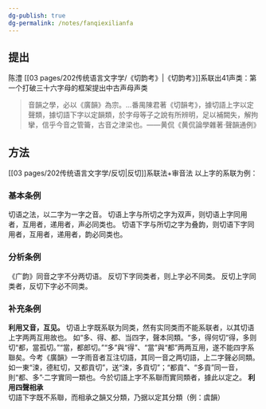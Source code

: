 ```yaml
---
dg-publish: true
dg-permalink: /notes/fanqiexilianfa
---
```

## 提出
陈澧 [[03 pages/202传统语言文字学/《切韵考》\|《切韵考》]]系联出41声类：第一个打破三十六字母的框架提出中古声母声类
> 音韻之學，必以《廣韻》為宗。…番禺陳君著《切韻考》，據切語上字以定聲類，據切語下字以定韻類，於字母等子之說有所辨明，足以補闕失，解拘攣，信乎今音之管籥，古音之津梁也。——黄侃《黄侃論學雜著·聲韻通例》


## 方法
[[03 pages/202传统语言文字学/反切\|反切]]系联法+审音法
以上字的系联为例：
### 基本条例
切语之法，以二字为一字之音。
切语上字与所切之字为双声，则切语上字同用者，互用者，递用者，声必同类也。
切语下字与所切之字为叠韵，则切语下字同用者，互用者，递用者，韵必同类也。
### 分析条例
《广韵》同音之字不分两切语。
反切下字同类者，则上字必不同类。
反切上字同类者，反切下字必不同类。
### 补充条例
**利用又音，互见。**
切语上字既系联为同类，然有实同类而不能系联者，以其切语上字两两互用故也。
如“多、得、都、当四字，聲本同類。“多，得何切“得，多则切“都，當孤切。”“當，都郎切。”“多”與“得”、“當”與“都”两两互用，遂不能四字系聯矣。今考《廣韻》一字雨音者互注切語，其同一音之两切語，上二字聲必同類。如一東“涑，德紅切，又都貢切”，送“涑，多貢切”；“都貢”、“多貢”同一音，則“都、多”·二字實同一類也。今於切語上字不系聯而實同類者，據此以定之。
**利用四聲相承**
切語下字既不系聯，而相承之韻又分類，乃据以定其分類（例：虞韻）

